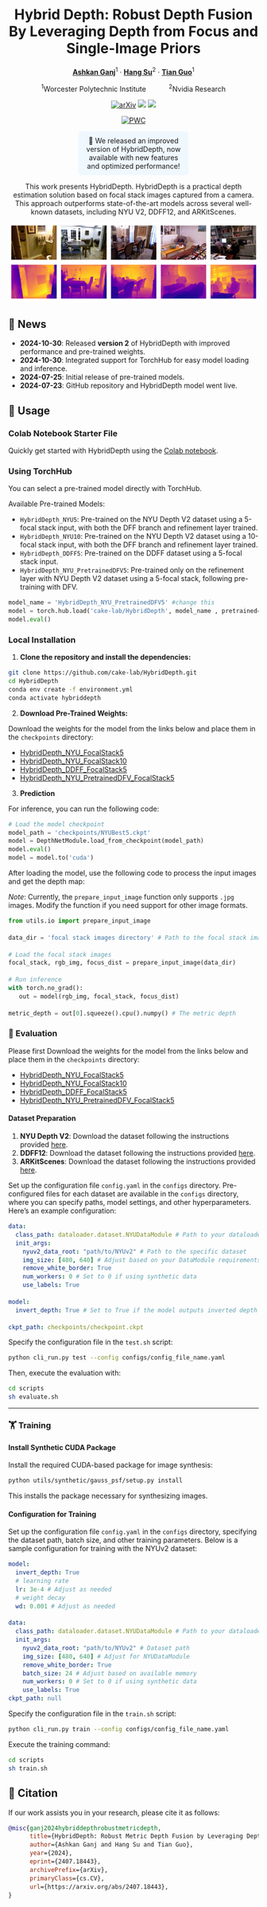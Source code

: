 <div align="center">
<h1>Hybrid Depth: Robust Depth Fusion </br> By Leveraging Depth from Focus and Single-Image Priors</h1>

[**Ashkan Ganj**](https://ashkanganj.me/)<sup>1</sup> · [**Hang Su**](https://suhangpro.github.io/)<sup>2</sup> · [**Tian Guo**](https://tianguo.info/)<sup>1</sup>

<sup>1</sup>Worcester Polytechnic Institute
&emsp;&emsp;&emsp;<sup>2</sup>Nvidia Research

<a href="https://arxiv.org/pdf/2407.18443"><img src='https://img.shields.io/badge/arXiv-Hybrid Depth-red' alt='arXiv'></a>
<a href="https://ashkanganj.me/files/ISMAR-Poster.pdf"><img src='https://img.shields.io/badge/ISMAR24-Poster-blue'></a>
<a href="https://huggingface.co/AshkanGanj/HybridDepth"><img src='https://img.shields.io/badge/%F0%9F%A4%97%20Hugging%20Face-Link-yellow'></a>

[![PWC](https://img.shields.io/endpoint.svg?url=https://paperswithcode.com/badge/hybriddepth-robust-depth-fusion-for-mobile-ar/monocular-depth-estimation-on-nyu-depth-v2)](https://paperswithcode.com/sota/monocular-depth-estimation-on-nyu-depth-v2?p=hybriddepth-robust-depth-fusion-for-mobile-ar)

</div>

<div align="center">
  <p style="background-color: #f0f8ff; padding: 10px; border-radius: 5px; width:40%" >
  📢 We released an improved version of HybridDepth, now available with new features and optimized performance!
  </p>


This work presents HybridDepth. HybridDepth is a practical depth estimation solution based on focal stack images captured from a camera. This approach outperforms state-of-the-art models across several well-known datasets, including NYU V2, DDFF12, and ARKitScenes.

![teaser](assets/teaser.png)
</div>

## 📢 News

- **2024-10-30**:  Released **version 2** of HybridDepth with improved performance and pre-trained weights.
- **2024-10-30**: Integrated support for TorchHub for easy model loading and inference.
- **2024-07-25**: Initial release of pre-trained models.
- **2024-07-23**: GitHub repository and HybridDepth model went live.


## 🚀 Usage

### Colab Notebook Starter File

Quickly get started with HybridDepth using the [Colab notebook](https://colab.research.google.com/github/cake-lab/HybridDepth/blob/main/notebooks/HybridDepthStarterNB.ipynb).

### Using TorchHub

You can select a pre-trained model directly with TorchHub.

Available Pre-trained Models:

* `HybridDepth_NYU5`: Pre-trained on the NYU Depth V2 dataset using a 5-focal stack input, with both the DFF branch and refinement layer trained.
* `HybridDepth_NYU10`: Pre-trained on the NYU Depth V2 dataset using a 10-focal stack input, with both the DFF branch and refinement layer trained.
* `HybridDepth_DDFF5`: Pre-trained on the DDFF dataset using a 5-focal stack input.
* `HybridDepth_NYU_PretrainedDFV5`: Pre-trained only on the refinement layer with NYU Depth V2 dataset using a 5-focal stack, following pre-training with DFV.

```python
model_name = 'HybridDepth_NYU_PretrainedDFV5' #change this
model = torch.hub.load('cake-lab/HybridDepth', model_name , pretrained=True)
model.eval()
```

### Local Installation

1. **Clone the repository and install the dependencies:**

```bash
git clone https://github.com/cake-lab/HybridDepth.git
cd HybridDepth
conda env create -f environment.yml
conda activate hybriddepth
```

2. **Download Pre-Trained Weights:**

Download the weights for the model from the links below and place them in the `checkpoints` directory:

- [HybridDepth_NYU_FocalStack5](https://github.com/cake-lab/HybridDepth/releases/download/v2.0/NYUBest5-DFV-Trained.ckpt)
- [HybridDepth_NYU_FocalStack10](https://github.com/cake-lab/HybridDepth/releases/download/v2.0/NYUBest10-DFV-Trained.ckpt)
- [HybridDepth_DDFF_FocalStack5](https://github.com/cake-lab/HybridDepth/releases/download/v2.0/DDFF12.ckpt)
- [HybridDepth_NYU_PretrainedDFV_FocalStack5](https://github.com/cake-lab/HybridDepth/releases/download/v2.0/NyuBest5.ckpt)

3. **Prediction**

For inference, you can run the following code:

```python
# Load the model checkpoint
model_path = 'checkpoints/NYUBest5.ckpt'
model = DepthNetModule.load_from_checkpoint(model_path)
model.eval()
model = model.to('cuda')
```

After loading the model, use the following code to process the input images and get the depth map:

_Note_: Currently, the `prepare_input_image` function only supports `.jpg` images. Modify the function if you need support for other image formats.

```python
from utils.io import prepare_input_image

data_dir = 'focal stack images directory' # Path to the focal stack images in a folder

# Load the focal stack images
focal_stack, rgb_img, focus_dist = prepare_input_image(data_dir)

# Run inference
with torch.no_grad():
   out = model(rgb_img, focal_stack, focus_dist)

metric_depth = out[0].squeeze().cpu().numpy() # The metric depth
```

### 🧪 Evaluation

Please first Download the weights for the model from the links below and place them in the `checkpoints` directory:

- [HybridDepth_NYU_FocalStack5](https://github.com/cake-lab/HybridDepth/releases/download/v2.0/NYUBest5-DFV-Trained.ckpt)
- [HybridDepth_NYU_FocalStack10](https://github.com/cake-lab/HybridDepth/releases/download/v2.0/NYUBest10-DFV-Trained.ckpt)
- [HybridDepth_DDFF_FocalStack5](https://github.com/cake-lab/HybridDepth/releases/download/v2.0/DDFF12.ckpt)
- [HybridDepth_NYU_PretrainedDFV_FocalStack5](https://github.com/cake-lab/HybridDepth/releases/download/v2.0/NyuBest5.ckpt)

#### Dataset Preparation

1. **NYU Depth V2**: Download the dataset following the instructions provided [here](https://github.com/cleinc/bts/tree/master/pytorch#nyu-depvh-v2).
2. **DDFF12**: Download the dataset following the instructions provided [here](https://github.com/fuy34/DFV).
3. **ARKitScenes**: Download the dataset following the instructions provided [here](https://github.com/cake-lab/Mobile-AR-Depth-Estimation).

Set up the configuration file `config.yaml` in the `configs` directory. Pre-configured files for each dataset are available in the `configs` directory, where you can specify paths, model settings, and other hyperparameters. Here’s an example configuration:

```yaml
data:
  class_path: dataloader.dataset.NYUDataModule # Path to your dataloader module in dataset.py
  init_args:
    nyuv2_data_root: "path/to/NYUv2" # Path to the specific dataset
    img_size: [480, 640] # Adjust based on your DataModule requirements
    remove_white_border: True
    num_workers: 0 # Set to 0 if using synthetic data
    use_labels: True

model:
  invert_depth: True # Set to True if the model outputs inverted depth

ckpt_path: checkpoints/checkpoint.ckpt
```

Specify the configuration file in the `test.sh` script:

```bash
python cli_run.py test --config configs/config_file_name.yaml
```

Then, execute the evaluation with:

```bash
cd scripts
sh evaluate.sh
```

---

### 🏋️ Training

#### Install Synthetic CUDA Package

Install the required CUDA-based package for image synthesis:

```bash
python utils/synthetic/gauss_psf/setup.py install
```

This installs the package necessary for synthesizing images.

#### Configuration for Training

Set up the configuration file `config.yaml` in the `configs` directory, specifying the dataset path, batch size, and other training parameters. Below is a sample configuration for training with the NYUv2 dataset:

```yaml
model:
  invert_depth: True
  # learning rate
  lr: 3e-4 # Adjust as needed
  # weight decay
  wd: 0.001 # Adjust as needed

data:
  class_path: dataloader.dataset.NYUDataModule # Path to your dataloader module in dataset.py
  init_args:
    nyuv2_data_root: "path/to/NYUv2" # Dataset path
    img_size: [480, 640] # Adjust for NYUDataModule
    remove_white_border: True
    batch_size: 24 # Adjust based on available memory
    num_workers: 0 # Set to 0 if using synthetic data
    use_labels: True
ckpt_path: null
```

Specify the configuration file in the `train.sh` script:

```bash
python cli_run.py train --config configs/config_file_name.yaml
```

Execute the training command:

```bash
cd scripts
sh train.sh
```

## 📖 Citation

If our work assists you in your research, please cite it as follows:

```Bibtex
@misc{ganj2024hybriddepthrobustmetricdepth,
      title={HybridDepth: Robust Metric Depth Fusion by Leveraging Depth from Focus and Single-Image Priors},
      author={Ashkan Ganj and Hang Su and Tian Guo},
      year={2024},
      eprint={2407.18443},
      archivePrefix={arXiv},
      primaryClass={cs.CV},
      url={https://arxiv.org/abs/2407.18443},
}
```
